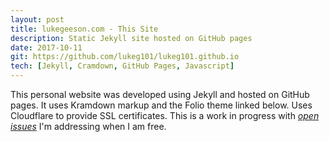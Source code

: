 ```yaml
---
layout: post
title: lukegeeson.com - This Site
description: Static Jekyll site hosted on GitHub pages
date: 2017-10-11
git: https://github.com/lukeg101/lukeg101.github.io
tech: [Jekyll, Cramdown, GitHub Pages, Javascript]
---
```


This personal website was developed using Jekyll and hosted on GitHub pages. 
It uses Kramdown markup and the Folio theme linked below. 
Uses Cloudflare to provide SSL certificates. This is a work in progress with [_open issues_](https://github.com/lukeg101/lukeg101.github.io/issues) I'm addressing when I am free.

